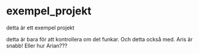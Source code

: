 # exempel_projekt

detta är ett exempel projekt 


detta är bara för att kontrollera om det funkar.
Och detta också med.
Aris är snabb! 
Eller hur Arian???